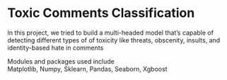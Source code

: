 # Toxic Comments Classification
In this project, we tried to build a multi-headed model that’s capable of detecting different types of of toxicity like threats, obscenity, insults, and identity-based hate in comments

Modules and packages used include <br />
Matplotlib, Numpy, Sklearn, Pandas, Seaborn, Xgboost
